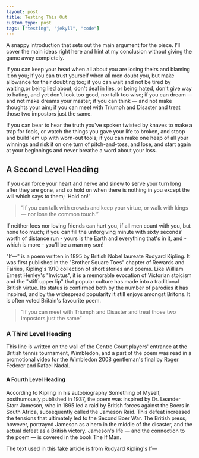 ```yaml
---
layout: post
title: Testing This Out
custom_type: post
tags: ["testing", "jekyll", "code"]
---
```

A snappy introduction that sets out the main argument for the piece. I’ll cover the main ideas right here and hint at my conclusion without giving the game away completely.

If you can keep your head when all about you are losing theirs and blaming it on you; If you can trust yourself when all men doubt you, but make allowance for their doubting too; if you can wait and not be tired by waiting,or being lied about, don't deal in lies, or being hated, don't give way to hating, and yet don't look too good, nor talk too wise; if you can dream — and not make dreams your master; if you can think — and not make thoughts your aim; if you can meet with Triumph and Disaster and treat those two impostors just the same.

If you can bear to hear the truth you've spoken twisted by knaves to make a trap for fools, or watch the things you gave your life to broken, and stoop and build 'em up with worn-out tools; if you can make one heap of all your winnings and risk it on one turn of pitch-and-toss, and lose, and start again at your beginnings and never breathe a word about your loss.

## A Second Level Heading
If you can force your heart and nerve and sinew to serve your turn long after they are gone, and so hold on when there is nothing in you except the will which says to them; 'Hold on!'

>“If you can talk with crowds and keep your virtue, or walk with kings — nor lose the common touch.”

If neither foes nor loving friends can hurt you, if all men count with you, but none too much; if you can fill the unforgiving minute with sixty seconds' worth of distance run - yours is the Earth and everything that's in it, and - which is more - you'll be a man my son!

"If—" is a poem written in 1895 by British Nobel laureate Rudyard Kipling. It was first published in the "Brother Square Toes" chapter of Rewards and Fairies, Kipling's 1910 collection of short stories and poems. Like William Ernest Henley's "Invictus", it is a memorable evocation of Victorian stoicism and the "stiff upper lip" that popular culture has made into a traditional British virtue. Its status is confirmed both by the number of parodies it has inspired, and by the widespread popularity it still enjoys amongst Britons. It is often voted Britain's favourite poem.

>“If you can meet with Triumph and Disaster and treat those two impostors just the same”

### A Third Level Heading
This line is written on the wall of the Centre Court players' entrance at the British tennis tournament, Wimbledon, and a part of the poem was read in a promotional video for the Wimbledon 2008 gentleman's final by Roger Federer and Rafael Nadal.

#### A Fourth Level Heading
According to Kipling in his autobiography Something of Myself, posthumously published in 1937, the poem was inspired by Dr. Leander Starr Jameson, who in 1895 led a raid by British forces against the Boers in South Africa, subsequently called the Jameson Raid. This defeat increased the tensions that ultimately led to the Second Boer War. The British press, however, portrayed Jameson as a hero in the middle of the disaster, and the actual defeat as a British victory. Jameson's life — and the connection to the poem — is covered in the book The If Man.





The text used in this fake article is from Rudyard Kipling's If—
